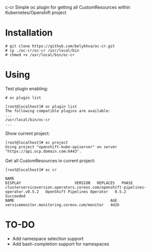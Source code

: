 
c-cr
Simple oc plugin for getting all CustomResources within Kubernetes/Openshift project

# Installation
```
# git clone https://github.com/belykhva/oc-cr.git
# cp ./oc-cr/oc-cr /usr/local/bin
# chmod +x /usr/local/bin/oc-cr
```
# Using
Test plugin enabling:
```
# oc plugin list

[root@localhost]# oc plugin list
The following compatible plugins are available:
...
/usr/local/bin/oc-cr
...
```
Show current project:
```
[root@localhost]# oc project
Using project "openshift-kube-apiserver" on server "https://api.ocp.domain.com:6443".
```
Get all CustomResources in current project:
```
[root@localhost]# oc cr

NAME                                                                             DISPLAY                        VERSION   REPLACES   PHASE
clusterserviceversion.operators.coreos.com/openshift-pipelines-operator.v0.5.2   OpenShift Pipelines Operator   0.5.2                Succeeded
NAME                                           AGE
servicemonitor.monitoring.coreos.com/monitor   4d2h
```
# TO-DO
- Add namespace selection support
- Add bash-completion support for namespaces
